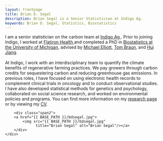 ```yaml
---
layout: frontpage
title: Brian D. Segal
description: Brian Segal is a Senior Statistician at Indigo Ag.
keywords: Brian D. Segal, Statistics, Biostatistics
---
```


<div class="container">
    <div class="row-fluid">
        <div class="span7">
            I am a senior statistician on the carbon team at <a href = "http://www.indigoag.com"> Indigo Ag </a>. Prior to joining Indigo, I worked at <a href = "http://www.flatiron.com"> Flatiron Health </a> and completed a PhD in <a href = "https://sph.umich.edu/biostat/"> Biostatistics at the University of Michigan</a>, advised by <a href = "https://sph.umich.edu/faculty-profiles/elliott-michael.html"> Michael Elliott</a>, <a href = "https://sph.umich.edu/faculty-profiles/braun-thomas.html"> Tom Braun</a>, and <a href = "http://www-personal.umich.edu/~jianghui/"> Hui Jiang</a>.<br>
            <br>
            At Indigo, I work with an interdisciplinary team to quantify the climate benefits of regenerative farming practices. We pay growers through carbon credits for sequestering carbon and reducing greenhouse gas emissions. In previous roles, I have focused on using electronic health records to complement clinical trials in oncology and to conduct observational studies. I have also developed statistical methods for genetics and psychology, collaborated on social science research, and worked on environmental policies and programs. You can find more information on my <a href = "{{ BASE_PATH }}/pages/research.html">research page</a> or by viewing my <a href = "{{ BASE_PATH }}/bdsegal_cv.pdf"> CV</a>.
        </div>

        <div class="span2">
        <a href="{{ BASE_PATH }}/bdsegal.jpg">
            <img src="{{ BASE_PATH }}/bdsegal.jpg"
                  title="Brian Segal" alt="Brian Segal"/></a>
        </div>
    </div>
</div>